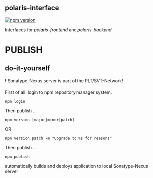 polaris-interface
----------------

[![npm version](https://badge.fury.io/js/%40p2olab%2Fpolaris-interface.svg)](https://badge.fury.io/js/%40p2olab%2Fpolaris-interface)

Interfaces for *polaris-frontend* and *polaris-backend*

# PUBLISH

## do-it-yourself 
:exclamation: Sonatype-Nexus server is part of the PLT/SVT-Network! 

First of all: login to npm repository manager system.
```shell script
npm login
```
Then publish ...
```shell script
npm version [major|minor|patch]
```
OR
```shell script
npm version patch -m "Upgrade to %s for reasons"
```
Then publish ...
```shell script
npm publish
```

automatically builds and deploys application to local Sonatype-Nexus server
